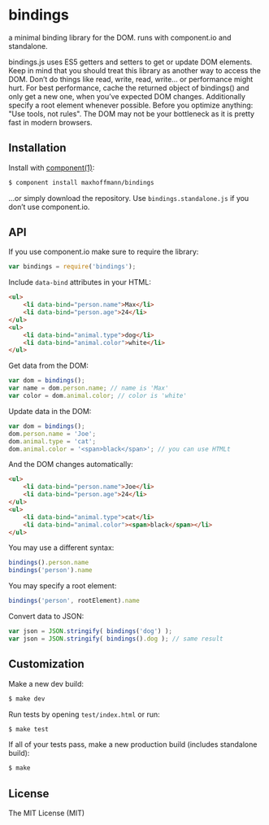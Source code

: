 
# bindings
a minimal binding library for the DOM. runs with component.io and standalone.

bindings.js uses ES5 getters and setters to get or update DOM elements. Keep in mind that
you should treat this library as another way to access the DOM. Don’t do things like
read, write, read, write… or performance might hurt. For best performance, cache the returned
object of bindings() and only get a new one, when you’ve expected DOM changes. Additionally
specify a root element whenever possible. Before you optimize anything: "Use tools, not rules".
The DOM may not be your bottleneck as it is pretty fast in modern browsers.

## Installation

Install with [component(1)](http://component.io):

```bash
$ component install maxhoffmann/bindings
```

…or simply download the repository. Use `bindings.standalone.js` if you don’t use component.io.

## API

If you use component.io make sure to require the library:

```javascript
var bindings = require('bindings');
```

Include `data-bind` attributes in your HTML:

```html
<ul>
	<li data-bind="person.name">Max</li>
	<li data-bind="person.age">24</li>
</ul>
<ul>
	<li data-bind="animal.type">dog</li>
	<li data-bind="animal.color">white</li>
</ul>
```

Get data from the DOM:

```javascript
var dom = bindings();
var name = dom.person.name;	// name is 'Max'
var color = dom.animal.color; // color is 'white'
```

Update data in the DOM:

```javascript
var dom = bindings();
dom.person.name = 'Joe';
dom.animal.type = 'cat';
dom.animal.color = '<span>black</span>'; // you can use HTMLt
```

And the DOM changes automatically:

```html
<ul>
	<li data-bind="person.name">Joe</li>
	<li data-bind="person.age">24</li>
</ul>
<ul>
	<li data-bind="animal.type">cat</li>
	<li data-bind="animal.color"><span>black</span></li>
</ul>
```

You may use a different syntax:

```javascript
bindings().person.name
bindings('person').name
```

You may specify a root element:

```javascript
bindings('person', rootElement).name
```

Convert data to JSON:

```javascript
var json = JSON.stringify( bindings('dog') );
var json = JSON.stringify( bindings().dog ); // same result
```

## Customization

Make a new dev build:

```bash
$ make dev
```

Run tests by opening `test/index.html` or run:

```bash
$ make test
```

If all of your tests pass, make a new production build (includes standalone build):

```bash
$ make
```

## License

The MIT License (MIT)
